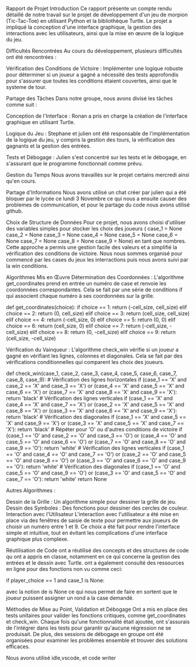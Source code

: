 Rapport de Projet
Introduction
Ce rapport présente un compte rendu détaillé de notre travail sur le projet de développement d'un jeu de morpion (Tic-Tac-Toe) en utilisant Python et la bibliothèque Turtle. Le projet a impliqué la conception d'une interface graphique, la gestion des interactions avec les utilisateurs, ainsi que la mise en œuvre de la logique du jeu.

Difficultés Rencontrées
Au cours du développement, plusieurs difficultés ont été rencontrées :

Vérification des Conditions de Victoire : Implémenter une logique robuste pour déterminer si un joueur a gagné a nécessité des tests approfondis pour s'assurer que toutes les conditions étaient couvertes, ainsi que le systeme de tour.  

Partage des Tâches
Dans notre groupe, nous avons divisé les tâches comme suit :

Conception de l'Interface : Ronan a pris en charge la création de l'interface graphique en utilisant Turtle.

Logique du Jeu : Stephane et julien ont été responsable de l'implémentation de la logique du jeu, y compris la gestion des tours, la vérification des gagnants et la gestion des entrées.

Tests et Débogage : Julien s'est concentré sur les tests et le débogage, en s'assurant que le programme fonctionnait comme prévu.

Gestion du Temps
Nous avons travaillés sur le projet certains mercredi ainsi qu'en cours.

Partage d'Informations
Nous avons utilisé un chat créer par julien qui a été bloquer par le lycée ce lundi 3 Novembre ce qui nous a ensuite causer des problemes de communication, et pour le partage du code nous avons utilisé github.

Choix de Structure de Données
Pour ce projet, nous avons choisi d'utiliser des variables simples pour stocker les choix des joueurs (
case_1 = None
case_2 = None
case_3 = None
case_4 = None
case_5 = None
case_6 = None
case_7 = None
case_8 = None
case_9 = None)
en tant que nombres. Cette approche a permis une gestion facile des valeurs et a simplifié la vérification des conditions de victoire.
Nous nous sommes organisé pour commencé par les cases du jeux les interractions puis nous avons suivi par la win conditions.

Algorithmes Mis en Œuvre
Détermination des Coordonnées : L'algorithme get_coordinates prend en entrée un numéro de case et renvoie les coordonnées correspondantes. Cela se fait par une série de conditions if qui associent chaque numéro à ses coordonnées sur la grille.

def get_coordinates(choice):
    if choice == 1:
        return (-cell_size, cell_size)
    elif choice == 2:
        return (0, cell_size)
    elif choice == 3:
        return (cell_size, cell_size)
    elif choice == 4:
        return (-cell_size, 0)
    elif choice == 5:
        return (0, 0) 
    elif choice == 6:
        return (cell_size, 0)
    elif choice == 7:
        return (-cell_size, -cell_size)
    elif choice == 8:
        return (0, -cell_size)
    elif choice == 9:
        return (cell_size, -cell_size)

Vérification du Vainqueur : L'algorithme check_win vérifie si un joueur a gagné en vérifiant les lignes, colonnes et diagonales. Cela se fait par des vérifications conditionnelles qui comparent les choix des joueurs.

def check_win(case_1, case_2, case_3, case_4, case_5, case_6, case_7, case_8, case_9):
    # Vérification des lignes horizontales
    if (case_1 == 'X' and case_2 == 'X' and case_3 == 'X') or (case_4 == 'X' and case_5 == 'X' and case_6 == 'X') or (case_7 == 'X' and case_8 == 'X' and case_9 == 'X'):
        return 'black'
    # Vérification des lignes verticales
    if (case_1 == 'X' and case_4 == 'X' and case_7 == 'X') or (case_2 == 'X' and case_5 == 'X' and case_8 == 'X') or (case_3 == 'X' and case_6 == 'X' and case_9 == 'X'):
        return 'black'
    # Vérification des diagonales
    if (case_1 == 'X' and case_5 == 'X' and case_9 == 'X') or (case_3 == 'X' and case_5 == 'X' and case_7 == 'X'):
        return 'black'
    # Répéter pour 'O' ou d'autres conditions de victoire
    if (case_1 == 'O' and case_2 == 'O' and case_3 == 'O') or (case_4 == 'O' and case_5 == 'O' and case_6 == 'O') or (case_7 == 'O' and case_8 == 'O' and case_9 == 'O'):
        return 'white'
    # Vérification des lignes verticales
    if (case_1 == 'O' and case_4 == 'O' and case_7 == 'O') or (case_2 == 'O' and case_5 == 'O' and case_8 == 'O') or (case_3 == 'O' and case_6 == 'O' and case_9 == 'O'):
        return 'white'
    # Vérification des diagonales
    if (case_1 == 'O' and case_5 == 'O' and case_9 == 'O') or (case_3 == 'O' and case_5 == 'O' and case_7 == 'O'):
        return 'white'
    return None

Autres Algorithmes :

Dessin de la Grille : Un algorithme simple pour dessiner la grille de jeu.
Dessin des Symboles : Des fonctions pour dessiner des cercles de couleur.
Interaction avec l'Utilisateur
L'interaction avec l'utilisateur a été mise en place via des fenêtres de saisie de texte pour permettre aux joueurs de choisir un numéro entre 1 et 9. Ce choix a été fait pour rendre l'interface simple et intuitive, tout en évitant les complications d'une interface graphique plus complexe.

Réutilisation de Code
ont a réutilisé des concepts et des structures de code qu ont a appris en classe, notamment en ce qui concerne la gestion des entrées et le dessin avec Turtle. ont a également consulté des ressources en ligne pour des fonctions non vu comme ceci:

if player_choice == 1 and case_1 is None:

avec la notion de is None ce qui nous permet de faire en sortent que le joueur puissent assigner un rond a la case demandé.

Méthodes de Mise au Point, Validation et Débogage
Ont a mis en place des tests unitaires pour valider les fonctions critiques, comme get_coordinates et check_win. Chaque fois qu'une fonctionnalité était ajoutée, ont s'assurais de l'intégrer dans les tests pour garantir qu'aucune régression ne se produisait. De plus, des sessions de débogage en groupe ont été organisées pour examiner les problèmes ensemble et trouver des solutions efficaces.

Nous avons utilisé idle,vscode, et code writer
